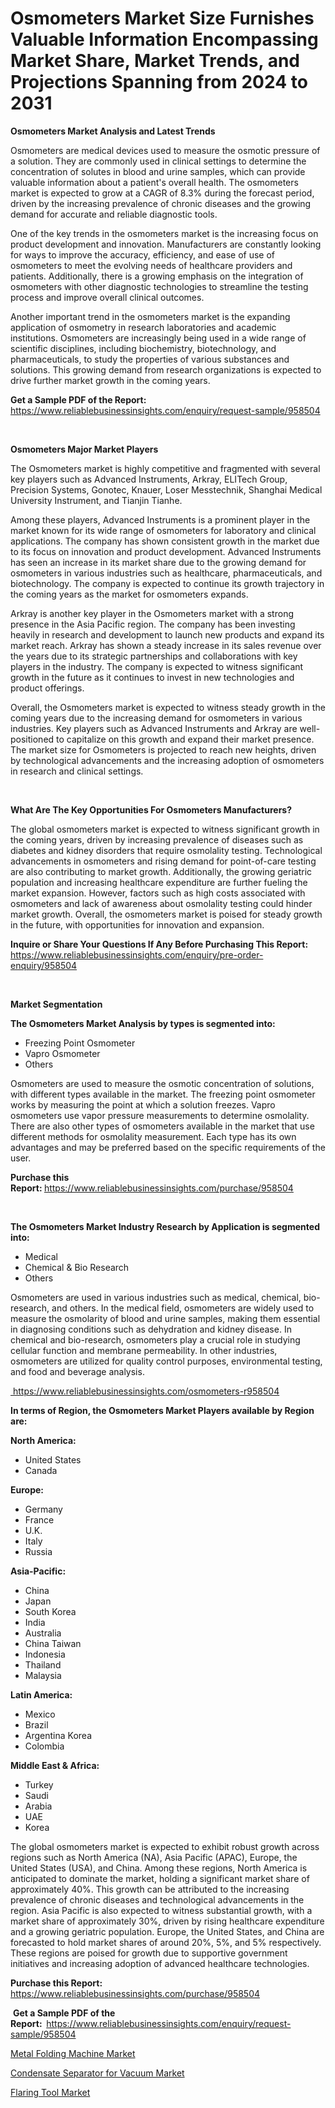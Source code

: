 <p><h1>Osmometers Market Size Furnishes Valuable Information Encompassing Market Share, Market Trends, and Projections Spanning from 2024 to 2031</h1></p><p><strong>Osmometers Market Analysis and Latest Trends</strong></p>
<p><p>Osmometers are medical devices used to measure the osmotic pressure of a solution. They are commonly used in clinical settings to determine the concentration of solutes in blood and urine samples, which can provide valuable information about a patient's overall health. The osmometers market is expected to grow at a CAGR of 8.3% during the forecast period, driven by the increasing prevalence of chronic diseases and the growing demand for accurate and reliable diagnostic tools.</p><p>One of the key trends in the osmometers market is the increasing focus on product development and innovation. Manufacturers are constantly looking for ways to improve the accuracy, efficiency, and ease of use of osmometers to meet the evolving needs of healthcare providers and patients. Additionally, there is a growing emphasis on the integration of osmometers with other diagnostic technologies to streamline the testing process and improve overall clinical outcomes.</p><p>Another important trend in the osmometers market is the expanding application of osmometry in research laboratories and academic institutions. Osmometers are increasingly being used in a wide range of scientific disciplines, including biochemistry, biotechnology, and pharmaceuticals, to study the properties of various substances and solutions. This growing demand from research organizations is expected to drive further market growth in the coming years.</p></p>
<p><strong>Get a Sample PDF of the Report:&nbsp;</strong> <a href="https://www.reliablebusinessinsights.com/enquiry/request-sample/958504">https://www.reliablebusinessinsights.com/enquiry/request-sample/958504</a></p>
<p>&nbsp;</p>
<p><strong>Osmometers Major Market Players</strong></p>
<p><p>The Osmometers market is highly competitive and fragmented with several key players such as Advanced Instruments, Arkray, ELITech Group, Precision Systems, Gonotec, Knauer, Loser Messtechnik, Shanghai Medical University Instrument, and Tianjin Tianhe. </p><p>Among these players, Advanced Instruments is a prominent player in the market known for its wide range of osmometers for laboratory and clinical applications. The company has shown consistent growth in the market due to its focus on innovation and product development. Advanced Instruments has seen an increase in its market share due to the growing demand for osmometers in various industries such as healthcare, pharmaceuticals, and biotechnology. The company is expected to continue its growth trajectory in the coming years as the market for osmometers expands.</p><p>Arkray is another key player in the Osmometers market with a strong presence in the Asia Pacific region. The company has been investing heavily in research and development to launch new products and expand its market reach. Arkray has shown a steady increase in its sales revenue over the years due to its strategic partnerships and collaborations with key players in the industry. The company is expected to witness significant growth in the future as it continues to invest in new technologies and product offerings.</p><p>Overall, the Osmometers market is expected to witness steady growth in the coming years due to the increasing demand for osmometers in various industries. Key players such as Advanced Instruments and Arkray are well-positioned to capitalize on this growth and expand their market presence. The market size for Osmometers is projected to reach new heights, driven by technological advancements and the increasing adoption of osmometers in research and clinical settings.</p></p>
<p>&nbsp;</p>
<p><strong>What Are The Key Opportunities For Osmometers Manufacturers?</strong></p>
<p><p>The global osmometers market is expected to witness significant growth in the coming years, driven by increasing prevalence of diseases such as diabetes and kidney disorders that require osmolality testing. Technological advancements in osmometers and rising demand for point-of-care testing are also contributing to market growth. Additionally, the growing geriatric population and increasing healthcare expenditure are further fueling the market expansion. However, factors such as high costs associated with osmometers and lack of awareness about osmolality testing could hinder market growth. Overall, the osmometers market is poised for steady growth in the future, with opportunities for innovation and expansion.</p></p>
<p><strong>Inquire or Share Your Questions If Any Before Purchasing This Report:</strong> <a href="https://www.reliablebusinessinsights.com/enquiry/pre-order-enquiry/958504">https://www.reliablebusinessinsights.com/enquiry/pre-order-enquiry/958504</a></p>
<p>&nbsp;</p>
<p><strong>Market Segmentation</strong></p>
<p><strong>The Osmometers Market Analysis by types is segmented into:</strong></p>
<p><ul><li>Freezing Point Osmometer</li><li>Vapro Osmometer</li><li>Others</li></ul></p>
<p><p>Osmometers are used to measure the osmotic concentration of solutions, with different types available in the market. The freezing point osmometer works by measuring the point at which a solution freezes. Vapro osmometers use vapor pressure measurements to determine osmolality. There are also other types of osmometers available in the market that use different methods for osmolality measurement. Each type has its own advantages and may be preferred based on the specific requirements of the user.</p></p>
<p><strong>Purchase this Report:&nbsp;</strong><a href="https://www.reliablebusinessinsights.com/purchase/958504">https://www.reliablebusinessinsights.com/purchase/958504</a></p>
<p>&nbsp;</p>
<p><strong>The Osmometers Market Industry Research by Application is segmented into:</strong></p>
<p><ul><li>Medical</li><li>Chemical & Bio Research</li><li>Others</li></ul></p>
<p><p>Osmometers are used in various industries such as medical, chemical, bio-research, and others. In the medical field, osmometers are widely used to measure the osmolarity of blood and urine samples, making them essential in diagnosing conditions such as dehydration and kidney disease. In chemical and bio-research, osmometers play a crucial role in studying cellular function and membrane permeability. In other industries, osmometers are utilized for quality control purposes, environmental testing, and food and beverage analysis.</p></p>
<p><a href="https://www.reliablebusinessinsights.com/osmometers-r958504">&nbsp;https://www.reliablebusinessinsights.com/osmometers-r958504</a></p>
<p><strong>In terms of Region, the Osmometers Market Players available by Region are:</strong></p>
<p>
    <p> <strong> North America: </strong>
        <ul>
            <li>United States</li>
            <li>Canada</li>
        </ul>
        </p> 
    <p> <strong> Europe: </strong>
        <ul>
            <li>Germany</li>
            <li>France</li>
            <li>U.K.</li>
            <li>Italy</li>
            <li>Russia</li>
        </ul>
        </p> 
    <p> <strong> Asia-Pacific: </strong>
        <ul>
            <li>China</li>
            <li>Japan</li>
            <li>South Korea</li>
            <li>India</li>
            <li>Australia</li>
            <li>China Taiwan</li>
            <li>Indonesia</li>
            <li>Thailand</li>
            <li>Malaysia</li>
        </ul>
        </p> 
    <p> <strong> Latin America: </strong>
        <ul>
            <li>Mexico</li>
            <li>Brazil</li>
            <li>Argentina Korea</li>
            <li>Colombia</li>
        </ul>
        </p> 
    <p> <strong> Middle East & Africa: </strong>
        <ul>
            <li>Turkey</li>
            <li>Saudi</li>
            <li>Arabia</li>
            <li>UAE</li>
            <li>Korea</li>
        </ul>
    </p>
    </p>
<p><p>The global osmometers market is expected to exhibit robust growth across regions such as North America (NA), Asia Pacific (APAC), Europe, the United States (USA), and China. Among these regions, North America is anticipated to dominate the market, holding a significant market share of approximately 40%. This growth can be attributed to the increasing prevalence of chronic diseases and technological advancements in the region. Asia Pacific is also expected to witness substantial growth, with a market share of approximately 30%, driven by rising healthcare expenditure and a growing geriatric population. Europe, the United States, and China are forecasted to hold market shares of around 20%, 5%, and 5% respectively. These regions are poised for growth due to supportive government initiatives and increasing adoption of advanced healthcare technologies.</p></p>
<p><strong>Purchase this Report: </strong><a href="https://www.reliablebusinessinsights.com/purchase/958504">https://www.reliablebusinessinsights.com/purchase/958504</a></p>
<p>&nbsp;<strong>Get a Sample PDF of the Report:&nbsp;&nbsp;</strong><a href="https://www.reliablebusinessinsights.com/enquiry/request-sample/958504">https://www.reliablebusinessinsights.com/enquiry/request-sample/958504</a></p>
<p><strong></strong></p>
<p><p><a href="https://github.com/alwa8650/Market-Research-Report-List-1/blob/main/metal-folding-machine-market.md">Metal Folding Machine Market</a></p><p><a href="https://view.publitas.com/reportprime-1/condensate-separator-for-vacuum-market-size-share-trends-analysis-report-by-end-use-automobile-industry-electronics-industry-industry-by-raw-material-and-forecast-till-2031/">Condensate Separator for Vacuum Market</a></p><p><a href="https://github.com/JameTravis/Market-Research-Report-List-5/blob/main/flaring-tool-market.md">Flaring Tool Market</a></p></p>